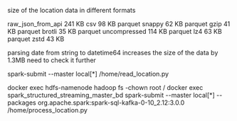 size of the location data in different formats

raw_json_from_api 241 KB
csv 98 KB
parquet snappy 62 KB
parquet gzip 41 KB
parquet brotli 35 KB
parquet uncompressed 114 KB
parquet lz4 63 KB
parquet zstd 43 KB

parsing date from string to datetime64 increases the size of the data by 1.3MB
need to check it further


spark-submit --master local[*] /home/read_location.py

docker exec hdfs-namenode hadoop fs -chown root /
docker exec spark_structured_streaming_master_bd spark-submit --master local[*] --packages org.apache.spark:spark-sql-kafka-0-10_2.12:3.0.0 /home/process_location.py